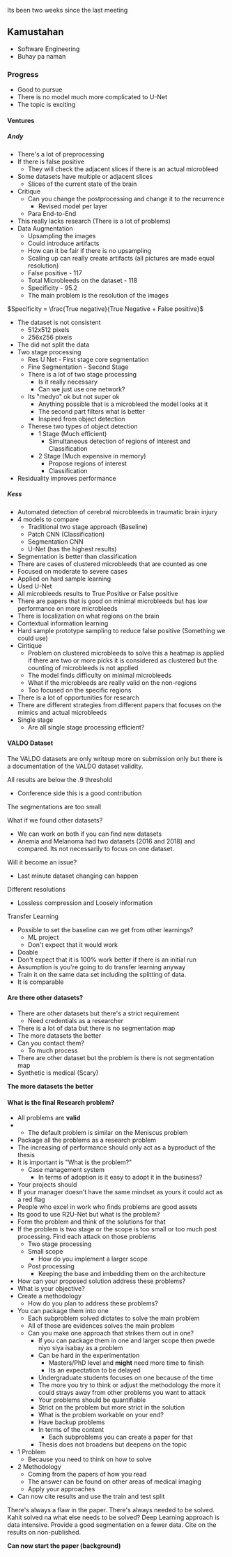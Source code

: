 
Its been two weeks since the last meeting 
## Kamustahan
- Software Engineering 
- Buhay pa naman 
### Progress
- Good to pursue 
- There is no model much more complicated to U-Net
-  The topic is exciting

#### Ventures
##### Andy
- There's a lot of preprocessing 
- If there is false positive 
	- They will check the adjacent slices if there is an actual microbleed
- Some datasets have multiple or adjacent slices 
	- Slices of the current state of the brain 
- Critique 
	- Can you change the postprocessing and change it to the recurrence
		- Revised model per layer
	- Para End-to-End 
- This really lacks research (There is a lot of problems)
- Data Augmentation 
	- Upsampling the images 
	- Could introduce artifacts
	-  How can it be fair if there is no upsampling
	- Scaling up can really create artifacts (all pictures are made equal resolution) 
	- False positive - 117
	- Total Microbleeds on the dataset - 118 
	- Specificity - 95.2
	- The main problem is the resolution of the images

$Specificity = \frac{True negative}{True Negative + False positive}$

- The dataset is not consistent 
	- 512x512 pixels
	- 256x256 pixels
- The did not split the data
- Two stage processing 
	- Res U Net - First stage core segmentation
	- Fine Segmentation - Second Stage 
	- There is a lot of two stage processing 
		- Is it really necessary 
		- Can we just use one network? 
	- Its "medyo" ok but not super ok 
		- Anything possible that is a microbleed the model looks at it 
		- The second part filters what is better
		- Inspired from object detection
	- Therese two types of object detection
		- 1 Stage (Much efficient)
			- Simultaneous detection of regions of interest and Classification 
		- 2 Stage (Much expensive in memory)
			- Propose regions of interest
			- Classification 
- Residuality improves performance 

##### Kess
- Automated detection of cerebral microbleeds in traumatic brain injury
- 4 models to compare 
	- Traditional two stage approach (Baseline)
	- Patch CNN (Classification)
	- Segmentation CNN 
	- U-Net (has the highest results) 
- Segmentation is better than classification
- There are cases of clustered microbleeds that are counted as one 
- Focused on moderate to severe cases 
- Applied on hard sample learning 
- Used U-Net 
- All microbleeds results to True Positive or False positive 
- There are papers that is good on minimal microbleeds but has low performance on more microbleeds 
- There is localization on what regions on the brain 
- Contextual information learning
- Hard sample prototype sampling to reduce false positive (Something we could use)
- Ciritique 
	- Problem on clustered microbleeds to solve this a heatmap is applied if there are two or more picks it is considered as clustered but the counting of microbleeds is not applied 
	- The model finds difficulty on minimal microbleeds
	- What if the microbleeds are really valid on the non-regions 
	- Too focused on the specific regions
-  There is a lot of opportunities for research
- There are different strategies from different papers that focuses on the mimics and actual microbleeds
- Single stage 
	- Are all single stage processing efficient? 
#### VALDO Dataset 

The VALDO datasets are only writeup more on submission only but there is a documentation of the VALDO dataset validity. 

All results are below the .9 threshold 
- Conference side this is a good contribution 

The segmentations are too small 

What if we found other datasets? 
- We can work on both if you can find new datasets 
- Anemia and Melanoma had two datasets (2016 and 2018) and compared. Its not necessarily to focus on one dataset. 

Will it become an issue? 
- Last minute dataset changing can happen

Different resolutions 
- Lossless compression and Loosely information 

Transfer Learning 
- Possible to set the baseline can we get from other learnings? 
	- ML project 
	- Don't expect that it would work 
- Doable 
- Don't expect that it is 100% work better if there is an initial run 
- Assumption is you're going to do transfer learning anyway 
- Train it on the same data set including the splitting of data.
- It is comparable

#### Are there other datasets? 
- There are other datasets but there's a strict requirement 
	- Need credentials as a researcher 
- There is a lot of data but there is no segmentation map 
- The more datasets the better
- Can you contact them? 
	- To much process 
- There are other dataset but the problem is there is not segmentation map 
- Synthetic is medical (Scary)

**The more datasets the better**
#### What is the final Research problem? 
- All problems are **valid**
- - The default problem is similar on the Meniscus problem 
- Package all the problems as a research problem 
- The increasing of performance should only act as a byproduct of the thesis 
- It is important is "What is the problem?"
	- Case management system 
		- In terms of adoption is it easy to adopt it in the business? 
- Your projects should 
- If your manager doesn't have the same mindset as yours it could act as a red flag 
- People who excel in work who finds problems are good assets 
- Its good to use R2U-Net but what is the problem? 
- Form the problem and think of the solutions for that 
- If the problem is two stage or the scope is too small or too much post processing. Find each attack on those problems
	- Two stage processing
	- Small scope 
		- How do you implement a larger scope 
	- Post processing 
		- Keeping the base and imbedding them on the architecture 
- How can your proposed solution address these problems?
- What is your objective? 
- Create a methodology
	- How do you plan to address these problems? 
- You can package them into one 
	- Each subproblem solved dictates to solve the main problem 
	- All of those are evidences solves the main problem 
	- Can you make one approach that strikes them out in one? 
		- If you can package them in one and larger scope then pwede niyo siya isabay as a problem 
		- Can be hard in the experimentation
			- Masters/PhD level and **might** need more time to finish 
			- Its an expectation to be delayed 
		- Undergraduate students focuses on one because of the time 
		- The more you try to think or adjust the methodology the more it could strays away from other problems you want to attack 
		- Your problems should be quantifiable
		- Strict on the problem but more strict in the solution
		- What is the problem workable on your end? 
		- Have backup problems
		- In terms of the content 
			- Each subproblems you can create a paper for that 
		- Thesis does not broadens but deepens on the topic 
- 1 Problem
	- Because you need to think on how to solve 
- 2 Methodology 
	- Coming from the papers of how you read 
	- The answer can be found on other areas of medical imaging
	- Apply your approaches 
- Can now cite results and use the train and test split  

There's always a flaw in the paper. There's always needed to be solved. Kahit solved na what else needs to be solved? Deep Learning approach is data intensive. Provide a good segmentation on a fewer data. Cite on the results on non-published. 

**Can now start the paper (background)**